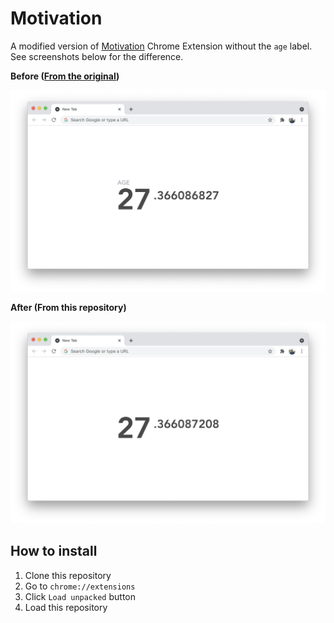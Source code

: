 # Motivation

A modified version of [Motivation](https://chrome.google.com/webstore/detail/motivation/ofdgfpchbidcgncgfpdlpclnpaemakoj) Chrome Extension without the `age` label. See screenshots below for the difference.

**Before ([From the original](https://chrome.google.com/webstore/detail/motivation/ofdgfpchbidcgncgfpdlpclnpaemakoj))**

![Before](/images/before.png)

**After (From this repository)**

![After](/images/after.png)

## How to install

1. Clone this repository
2. Go to `chrome://extensions`
3. Click `Load unpacked` button
4. Load this repository
